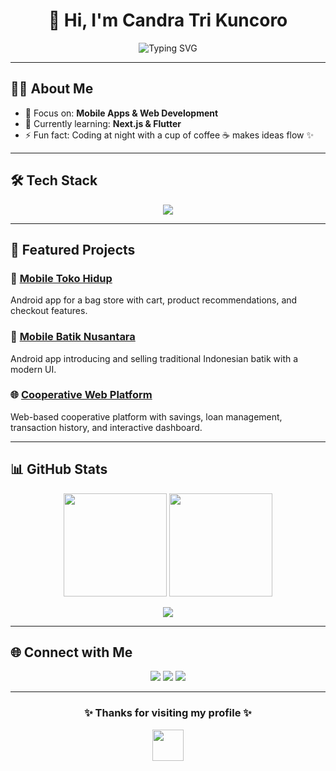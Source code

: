 <!-- Save this file as README.md in repo USERNAME/USERNAME -->

<h1 align="center">👋 Hi, I'm <b>Candra Tri Kuncoro</b></h1>
<p align="center">
  <img src="https://readme-typing-svg.herokuapp.com?font=Fira+Code&size=22&pause=1000&color=00C4FF&center=true&vCenter=true&width=600&lines=Welcome+to+my+GitHub!;Mobile+%2B+Web+Developer;Skilled+in+Android%2C+PHP%2C+CI%2C+Laravel;Let's+Collaborate+🚀" alt="Typing SVG" />
</p>

---

## 🧑‍💻 About Me
- 🔭 Focus on: **Mobile Apps & Web Development**  
- 🌱 Currently learning: **Next.js & Flutter**  
- ⚡ Fun fact: Coding at night with a cup of coffee ☕ makes ideas flow ✨  

---

## 🛠️ Tech Stack
<p align="center">
  <img src="https://skillicons.dev/icons?i=html,css,php,codeigniter,laravel,mysql,androidstudio&theme=light" />
</p>

---

## 🌟 Featured Projects
### 📱 [Mobile Toko Hidup](https://github.com/candra-khun/Toko-Hidup)
Android app for a bag store with cart, product recommendations, and checkout features.  

### 🎨 [Mobile Batik Nusantara](https://github.com/candra-khun/Batik-Nusantara)
Android app introducing and selling traditional Indonesian batik with a modern UI.  

### 🌐 [Cooperative Web Platform](https://github.com/candra-khun/Koperasi)
Web-based cooperative platform with savings, loan management, transaction history, and interactive dashboard.  

---

## 📊 GitHub Stats
<p align="center">
  <img src="https://github-readme-stats.vercel.app/api?username=candra-khun&show_icons=true&theme=tokyonight&count_private=true&hide_border=true" height="165" />
  <img src="https://github-readme-streak-stats.herokuapp.com/?user=candra-khun&theme=tokyonight&hide_border=true" height="165" />
</p>

<p align="center">
  <img src="https://github-profile-summary-cards.vercel.app/api/cards/profile-details?username=candra-khun&theme=tokyonight" />
</p>

---

## 🌐 Connect with Me
<p align="center">
  <a href="https://www.instagram.com/candra_khun"><img src="https://img.shields.io/badge/Instagram-%23E4405F.svg?&style=for-the-badge&logo=Instagram&logoColor=white" /></a>
  <a href="https://www.linkedin.com/in/candra-tri-kuncoro-634a2b2a7/"><img src="https://img.shields.io/badge/LinkedIn-%230077B5.svg?&style=for-the-badge&logo=LinkedIn&logoColor=white" /></a>
  <a href="mailto:candratrikuncoro3@gmail.com" target="_blank">
    <img src="https://img.shields.io/badge/Email-D14836?style=for-the-badge&logo=gmail&logoColor=white" />
  </a>
</p>

---

<h3 align="center">✨ Thanks for visiting my profile ✨</h3>
<p align="center">
  <img src="https://media.giphy.com/media/hvRJCLFzcasrR4ia7z/giphy.gif" width="50"/>
</p>
